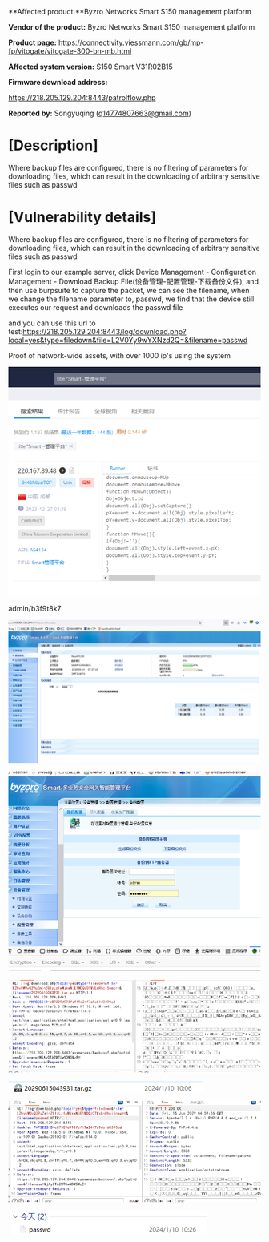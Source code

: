 **Affected product:**Byzro Networks Smart S150 management platform

**Vendor of the product:** Byzro Networks Smart S150 management platform

**Product page:** https://connectivity.viessmann.com/gb/mp-fp/vitogate/vitogate-300-bn-mb.html

**Affected system version:** S150  Smart V31R02B15

**Firmware download address:** 

https://218.205.129.204:8443/patrolflow.php


**Reported by:** Songyuqing ([q14774807663@gmail.com](mailto:pushe4x@gmail.com))

# [Description]

Where backup files are configured, there is no filtering of parameters for downloading files, which can result in the downloading of arbitrary sensitive files such as passwd

# [Vulnerability details]

Where backup files are configured, there is no filtering of parameters for downloading files, which can result in the downloading of arbitrary sensitive files such as passwd



First login to our example server, click Device Management - Configuration Management - Download Backup File(设备管理-配置管理-下载备份文件), and then use burpsuite to capture the packet, we can see the filename, when we change the filename parameter to, passwd, we find that the device still executes our request and downloads the passwd file

and you can use this url to test:https://218.205.129.204:8443/log/download.php?local=yes&type=filedown&file=L2V0Yy9wYXNzd2Q=&filename=passwd



Proof of network-wide assets, with over 1000 ip's using the system

![](https://github.com/GTA12138/vul/blob/main/smart%20s150/6.png)



admin/b3f9t8k7

![](https://github.com/GTA12138/vul/blob/main/smart%20s150/5.png)



![](https://github.com/GTA12138/vul/blob/main/smart%20s150/s150%20Download%20any%20file/a.png)

![](https://github.com/GTA12138/vul/blob/main/smart%20s150/s150%20Download%20any%20file/b.png)

![](https://github.com/GTA12138/vul/blob/main/smart%20s150/s150%20Download%20any%20file/c.png)

![](https://github.com/GTA12138/vul/blob/main/smart%20s150/s150%20Download%20any%20file/e.png)

![](https://github.com/GTA12138/vul/blob/main/smart%20s150/s150%20Download%20any%20file/d.png)
